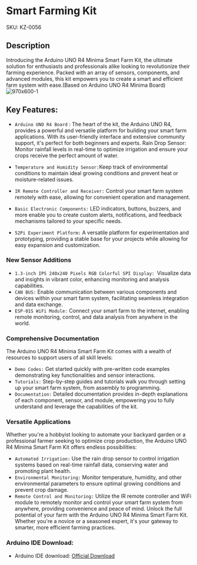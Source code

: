 # Smart Farming Kit 
SKU: KZ-0056  
## Description 
Introducing the Arduino UNO R4 Minima Smart Farm Kit, the ultimate solution for enthusiasts and professionals alike looking to revolutionize their farming experience. Packed with an array of sensors, components, and advanced modules, this kit empowers you to create a smart and efficient farm system with ease.(Based on Arduino UNO R4 Minima Board) 
![970x600-1](https://github.com/geeekpi/Arduino_uno_r4_minima_kit/assets/6893075/26655b48-b4f5-4019-9b7b-086d58a6842c)


## Key Features:

* `Arduino UNO R4 Board` : The heart of the kit, the Arduino UNO R4, provides a powerful and versatile platform for building your smart farm applications. With its user-friendly interface and extensive community support, it's perfect for both beginners and experts.
Rain Drop Sensor: Monitor rainfall levels in real-time to optimize irrigation and ensure your crops receive the perfect amount of water.

* `Temperature and Humidity Sensor:`Keep track of environmental conditions to maintain ideal growing conditions and prevent heat or moisture-related issues.
* `IR Remote Controller and Receiver:` Control your smart farm system remotely with ease, allowing for convenient operation and management.
* `Basic Electronic Components:` LED indicators, buttons, buzzers, and more enable you to create custom alerts, notifications, and feedback mechanisms tailored to your specific needs.
* `52Pi Experiment Platform:` A versatile platform for experimentation and prototyping, providing a stable base for your projects while allowing for easy expansion and customization.
### New Sensor Additions
* `1.3-inch IPS 240x240 Pixels RGB Colorful SPI Display: `Visualize data and insights in vibrant color, enhancing monitoring and analysis capabilities.
* `CAN BUS:` Enable communication between various components and devices within your smart farm system, facilitating seamless integration and data exchange.
* `ESP-01S WiFi Module:` Connect your smart farm to the internet, enabling remote monitoring, control, and data analysis from anywhere in the world.
### Comprehensive Documentation

The Arduino UNO R4 Minima Smart Farm Kit comes with a wealth of resources to support users of all skill levels:

* `Demo Codes:` Get started quickly with pre-written code examples demonstrating key functionalities and sensor interactions.
* `Tutorials:` Step-by-step guides and tutorials walk you through setting up your smart farm system, from assembly to programming.
* `Documentation:` Detailed documentation provides in-depth explanations of each component, sensor, and module, empowering you to fully understand and leverage the capabilities of the kit.
### Versatile Applications

Whether you're a hobbyist looking to automate your backyard garden or a professional farmer seeking to optimize crop production, the Arduino UNO R4 Minima Smart Farm Kit offers endless possibilities:

* `Automated Irrigation:` Use the rain drop sensor to control irrigation systems based on real-time rainfall data, conserving water and promoting plant health.
* `Environmental Monitoring:` Monitor temperature, humidity, and other environmental parameters to ensure optimal growing conditions and prevent crop damage.
* `Remote Control and Monitoring:` Utilize the IR remote controller and WiFi module to remotely monitor and control your smart farm system from anywhere, providing convenience and peace of mind.
Unlock the full potential of your farm with the Arduino UNO R4 Minima Smart Farm Kit. Whether you're a novice or a seasoned expert, it's your gateway to smarter, more efficient farming practices.

### Arduino IDE Download:
* Arduino IDE download: [Official Download](https://www.arduino.cc/en/software)
